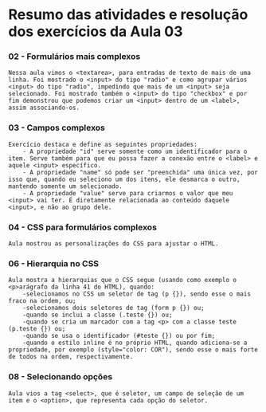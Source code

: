 # Resumo das atividades e resolução dos exercícios da Aula 03 #

### 02 - Formulários mais complexos ###
    Nessa aula vimos o <textarea>, para entradas de texto de mais de uma linha. Foi mostrado o <input> do tipo "radio" e como agrupar vários <input> do tipo "radio", impedindo que mais de um <input> seja selecionado. Foi mostrado também o <input> do tipo "checkbox" e por fim demonstrou que podemos criar um <input> dentro de um <label>, assim associando-os.


### 03 - Campos complexos ###
    Exercício destaca e define as seguintes propriedades:
        - A propriedade "id" serve somente como um identificador para o item. Serve também para que eu possa fazer a conexão entre o <label> e aquele <input> específico.
        - A propriedade "name" só pode ser "preenchida" uma única vez, por isso que, quando eu seleciono um dos itens, ele desmarca o outro, mantendo somente um selecionado.
        - A propriedade "value" serve para criarmos o valor que meu <input> vai ter. É diretamente relacionada ao conteúdo daquele <input>, e não ao grupo dele.


### 04 - CSS para formulários complexos ###
    Aula mostrou as personalizações do CSS para ajustar o HTML.


### 06 - Hierarquia no CSS ###
    Aula mostra a hierarquias que o CSS segue (usando como exemplo o <p>arágrafo da linha 41 do HTML), quando:
        -selecionamos no CSS um seletor de tag (p {}), sendo esse o mais fraco na ordem, ou;
        -selecionamos dois seletores de tag (form p {}) ou;
        -quando se inclui a classe (.teste {}) ou; 
        -quando se cria um marcador com a tag <p> com a classe teste (p.teste {}) ou;
        -quando se usa o identificador (#teste {}) ou por fim;
        -quando o estilo inline é no próprio HTML, quando adiciona-se a propriedade, por exemplo (style="color: COR"), sendo esse o mais forte de todos na ordem, respectivamente.


### 08 - Selecionando opções ###
    Aula vios a tag <select>, que é seletor, um campo de seleção de um item e o <option>, que representa cada opção do seletor.